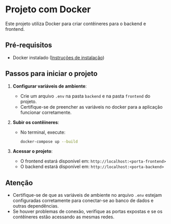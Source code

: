 # Projeto com Docker

Este projeto utiliza Docker para criar contêineres para o backend e frontend.

## Pré-requisitos

- Docker instalado ([Instruções de instalação](https://docs.docker.com/get-docker/))

## Passos para iniciar o projeto

1. **Configurar variáveis de ambiente**:

   - Crie um arquivo `.env` na pasta `backend` e na pasta `frontend` do projeto.
   - Certifique-se de preencher as variáveis no docker para a aplicação funcionar corretamente.

2. **Subir os contêineres**:

   - No terminal, execute:
     ```bash
     docker-compose up --build
     ```

3. **Acessar o projeto**:
   - O frontend estará disponível em: `http://localhost:<porta-frontend>`
   - O backend estará disponível em: `http://localhost:<porta-backend>`

## Atenção

- Certifique-se de que as variáveis de ambiente no arquivo `.env` estejam configuradas corretamente para conectar-se ao banco de dados e outras dependências.
- Se houver problemas de conexão, verifique as portas expostas e se os contêineres estão acessando as mesmas redes.
